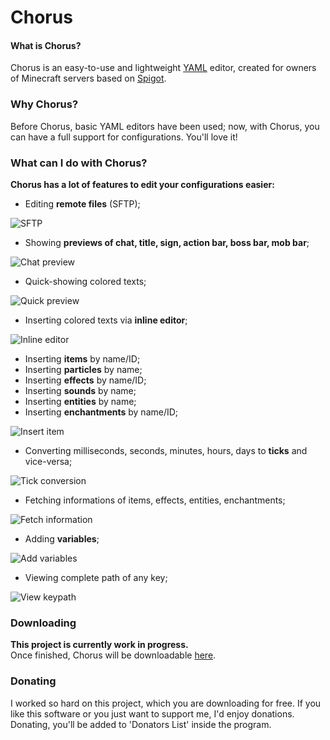 # Chorus

#### What is Chorus?
Chorus is an easy-to-use and lightweight [YAML](http://yaml.org/) editor, created for owners of Minecraft servers based on [Spigot](https://spigotmc.org).

### Why Chorus?
Before Chorus, basic YAML editors have been used; now, with Chorus, you can have a full support for configurations. You'll love it!

### What can I do with Chorus?
**Chorus has a lot of features to edit your configurations easier:**   
   
   
* Editing **remote files** (SFTP);

![SFTP](https://i.imgur.com/VKvmhNi.png)
   
   
* Showing **previews of chat, title, sign, action bar, boss bar, mob bar**;   
   
![Chat preview](https://i.imgur.com/Hnn2J7n.png)   
   
   
* Quick-showing colored texts;   
    
![Quick preview](https://i.imgur.com/Za6T9cF.png)   
   
   
* Inserting colored texts via **inline editor**;  
    
![Inline editor](https://i.imgur.com/coRGKGt.png)   
   
   
* Inserting **items** by name/ID;
* Inserting **particles** by name;
* Inserting **effects** by name/ID;
* Inserting **sounds** by name;
* Inserting **entities** by name;
* Inserting **enchantments** by name/ID;   
   
![Insert item](https://i.imgur.com/TbRM1L9.png)   

   
* Converting milliseconds, seconds, minutes, hours, days to **ticks** and vice-versa;
      
![Tick conversion](https://i.imgur.com/o8pQhmJ.png)   

   
* Fetching informations of items, effects, entities, enchantments;   
   
![Fetch information](https://i.imgur.com/ak2YgNI.png)   


* Adding **variables**;   
   
![Add variables](https://i.imgur.com/XT9xVOi.png)  
 
   
* Viewing complete path of any key;   
   
![View keypath](https://i.imgur.com/hVukn96.png)   

   

### Downloading
**This project is currently work in progress.**  
Once finished, Chorus will be downloadable [here](https://github.com/iAmGio/chorus/releases).

### Donating
I worked so hard on this project, which you are downloading for free. If you like this software or you just want to support me, I'd enjoy donations.  
Donating, you'll be added to 'Donators List' inside the program.